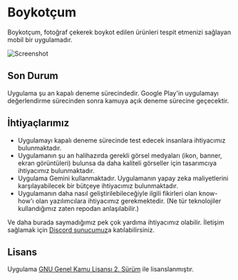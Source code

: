 # Boykotçum

Boykotçum, fotoğraf çekerek boykot edilen ürünleri tespit etmenizi sağlayan mobil bir uygulamadır.

![Screenshot](https://i.ibb.co/m5PPFQMF/Screenshot-2025-03-31-12-29-26-652-com-erayerdin-boykotcum2.jpg)

## Son Durum

Uygulama şu an kapalı deneme sürecindedir. Google Play'in uygulamayı değerlendirme sürecinden sonra kamuya açık deneme sürecine geçecektir.

## İhtiyaçlarımız

- Uygulamayı kapalı deneme sürecinde test edecek insanlara ihtiyacımız bulunmaktadır.
- Uygulamanın şu an halihazırda gerekli görsel medyaları (ikon, banner, ekran görüntüleri) bulunsa da daha kaliteli görseller için tasarımcıya ihtiyacımız bulunmaktadır.
- Uygulama Gemini kullanmaktadır. Uygulamanın yapay zeka maliyetlerini karşılayabilecek bir bütçeye ihtiyacımız bulunmaktadır.
- Uygulamanın daha nasıl geliştirilebileceğiyle ilgili fikirleri olan know-how'ı olan yazılımcılara ihtiyacımız gerekmektedir. (Ne tür teknolojiler kullandığımız zaten repodan anlaşılabilir.)

Ve daha burada saymadığımız pek çok yardıma ihtiyacımız olabilir. İletişim sağlamak için [Discord sunucumuz](https://discord.gg/zfWvgBVy)a katılabilirsiniz.

## Lisans

Uygulama [GNU Genel Kamu Lisansı 2. Sürüm](LICENSE) ile lisanslanmıştır.
